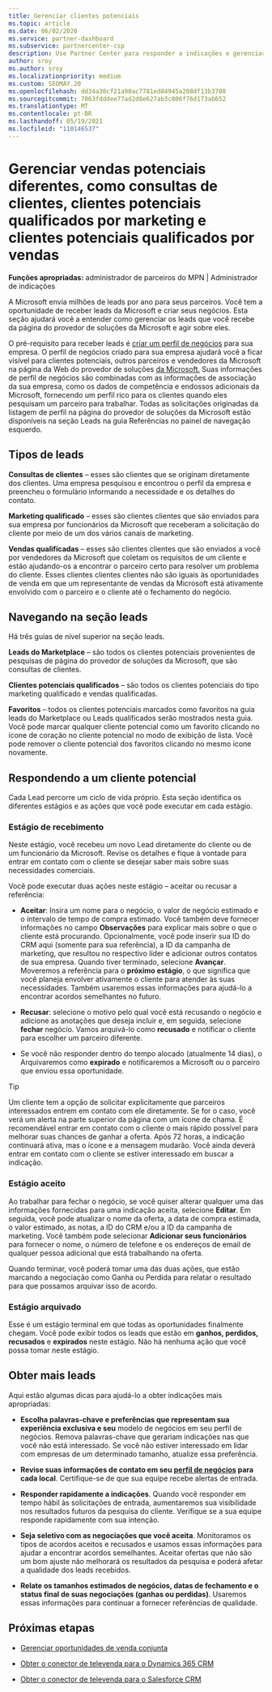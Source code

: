 ```yaml
---
title: Gerenciar clientes potenciais
ms.topic: article
ms.date: 06/02/2020
ms.service: partner-dashboard
ms.subservice: partnercenter-csp
description: Use Partner Center para responder a indicações e gerenciar referências e indicações novas, existentes e arquivadas. Saiba também como obter mais indicações no futuro.
author: sroy
ms.author: sroy
ms.localizationpriority: medium
ms.custom: SEOMAY.20
ms.openlocfilehash: dd34a30cf21a90ac7781ed84945a208df13b3700
ms.sourcegitcommit: 7063fdddee77ad2d8e627ab3c806f76d173ab652
ms.translationtype: MT
ms.contentlocale: pt-BR
ms.lasthandoff: 05/19/2021
ms.locfileid: "110146537"
---
```

# <a name="manage-different-leads-like-customer-inquiries-marketing-qualified-leads-and-sales-qualified-leads"></a>Gerenciar vendas potenciais diferentes, como consultas de clientes, clientes potenciais qualificados por marketing e clientes potenciais qualificados por vendas

**Funções apropriadas:** administrador de parceiros do MPN | Administrador de indicações

A Microsoft envia milhões de leads por ano para seus parceiros. Você tem a oportunidade de receber leads da Microsoft e criar seus negócios. Esta seção ajudará você a entender como gerenciar os leads que você recebe da página do provedor de soluções da Microsoft e agir sobre eles.

O pré-requisito para receber leads é [criar um perfil de negócios](create-a-marketing-profile.md) para sua empresa. O perfil de negócios criado para sua empresa ajudará você a ficar visível para clientes potenciais, outros parceiros e vendedores da Microsoft na página da Web do provedor de soluções [da Microsoft.](https://www.microsoft.com/solution-providers/home) Suas informações de perfil de negócios são combinadas com as informações de associação da sua empresa, como os dados de competência e endossos adicionais da Microsoft, fornecendo um perfil rico para os clientes quando eles pesquisam um parceiro para trabalhar. Todas as solicitações originadas da listagem de perfil na página  do provedor  de soluções da Microsoft estão disponíveis na seção Leads na guia Referências no painel de navegação esquerdo.

## <a name="types-of-leads"></a>Tipos de leads

**Consultas de clientes** – esses são clientes que se originam diretamente dos clientes. Uma empresa pesquisou e encontrou o perfil da empresa e preencheu o formulário informando a necessidade e os detalhes do contato.

**Marketing qualificado** – esses são clientes clientes que são enviados para sua empresa por funcionários da Microsoft que receberam a solicitação do cliente por meio de um dos vários canais de marketing.

**Vendas qualificadas** – esses são clientes clientes que são enviados a você por vendedores da Microsoft que coletam os requisitos de um cliente e estão ajudando-os a encontrar o parceiro certo para resolver um problema do cliente. Esses clientes clientes clientes não são iguais às oportunidades de venda em que um representante de vendas da Microsoft está ativamente envolvido com o parceiro e o cliente até o fechamento do negócio.

## <a name="navigating-the-leads-section"></a>Navegando na seção leads

Há três guias de nível superior na seção leads. 

**Leads do Marketplace** – são todos os clientes potenciais provenientes de pesquisas de página do provedor de soluções da Microsoft, que são consultas de clientes.

**Clientes potenciais qualificados** – são todos os clientes potenciais do tipo marketing qualificado e vendas qualificadas.

**Favoritos** – todos os clientes potenciais marcados como favoritos na guia leads do Marketplace ou Leads qualificados serão mostrados nesta guia. Você pode marcar qualquer cliente potencial como um favorito clicando no ícone de coração no cliente potencial no modo de exibição de lista. Você pode remover o cliente potencial dos favoritos clicando no mesmo ícone novamente.

## <a name="responding-to-a-lead"></a>Respondendo a um cliente potencial

Cada Lead percorre um ciclo de vida próprio. Esta seção identifica os diferentes estágios e as ações que você pode executar em cada estágio.

### <a name="received-stage"></a>Estágio de recebimento

Neste estágio, você recebeu um novo Lead diretamente do cliente ou de um funcionário da Microsoft. Revise os detalhes e fique à vontade para entrar em contato com o cliente se desejar saber mais sobre suas necessidades comerciais.

Você pode executar duas ações neste estágio – aceitar ou recusar a referência:

- **Aceitar**: Insira um nome para o negócio, o valor de negócio estimado e o intervalo de tempo de compra estimado. Você também deve fornecer informações no campo **Observações** para explicar mais sobre o que o cliente está procurando. Opcionalmente, você pode inserir sua ID do CRM aqui (somente para sua referência), a ID da campanha de marketing, que resultou no respectivo líder e adicionar outros contatos de sua empresa. Quando tiver terminado, selecione **Avançar**. Moveremos a referência para o **próximo estágio**, o que significa que você planeja envolver ativamente o cliente para atender às suas necessidades. Também usaremos essas informações para ajudá-lo a encontrar acordos semelhantes no futuro. 

- **Recusar**: selecione o motivo pelo qual você está recusando o negócio e adicione as anotações que deseja incluir e, em seguida, selecione **fechar** negócio. Vamos arquivá-lo como **recusado** e notificar o cliente para escolher um parceiro diferente.

- Se você não responder dentro do tempo alocado (atualmente 14 dias), o Arquivaremos como **expirado** e notificaremos a Microsoft ou o parceiro que enviou essa oportunidade.

> [!TIP]
> Um cliente tem a opção de solicitar explicitamente que parceiros interessados entrem em contato com ele diretamente. Se for o caso, você verá um alerta na parte superior da página com um ícone de chama. É recomendável entrar em contato com o cliente o mais rápido possível para melhorar suas chances de ganhar a oferta. Após 72 horas, a indicação continuará ativa, mas o ícone e a mensagem mudarão. Você ainda deverá entrar em contato com o cliente se estiver interessado em buscar a indicação.

### <a name="accepted-stage"></a>Estágio aceito

Ao trabalhar para fechar o negócio, se você quiser alterar qualquer uma das informações fornecidas para uma indicação aceita, selecione **Editar**. Em seguida, você pode atualizar o nome da oferta, a data de compra estimada, o valor estimado, as notas, a ID do CRM e/ou a ID da campanha de marketing.  Você também pode selecionar **Adicionar seus funcionários** para fornecer o nome, o número de telefone e os endereços de email de qualquer pessoa adicional que está trabalhando na oferta.

Quando terminar, você poderá tomar uma das duas ações, que  estão  marcando a negociação como Ganha ou Perdida para relatar o resultado para que possamos arquivar isso de acordo.

### <a name="archived-stage"></a>Estágio arquivado

Esse é um estágio terminal em que todas as oportunidades finalmente chegam. Você pode exibir todos os leads que estão em **ganhos, perdidos, recusados** e **expirados** neste estágio. Não há nenhuma ação que você possa tomar neste estágio.

## <a name="getting-more-leads"></a>Obter mais leads

Aqui estão algumas dicas para ajudá-lo a obter indicações mais apropriadas:

- **Escolha palavras-chave e preferências que representam sua [](create-a-marketing-profile.md)experiência exclusiva e seu** modelo de negócios em seu perfil de negócios. Remova palavras-chave que gerariam indicações nas que você não está interessado. Se você não estiver interessado em lidar com empresas de um determinado tamanho, atualize essa preferência.

- **Revise suas informações de contato em seu [perfil de negócios](create-a-marketing-profile.md) para cada local**. Certifique-se de que sua equipe recebe alertas de entrada.

- **Responder rapidamente a indicações**. Quando você responder em tempo hábil às solicitações de entrada, aumentaremos sua visibilidade nos resultados futuros da pesquisa do cliente. Verifique se a sua equipe responde rapidamente com sua intenção.

- **Seja seletivo com as negociações que você aceita**. Monitoramos os tipos de acordos aceitos e recusados e usamos essas informações para ajudar a encontrar acordos semelhantes. Aceitar ofertas que não são um bom ajuste não melhorará os resultados da pesquisa e poderá afetar a qualidade dos leads recebidos.

- **Relate os tamanhos estimados de negócios, datas de fechamento e o status final de suas negociações (ganhas ou perdidas)**. Usaremos essas informações para continuar a fornecer referências de qualidade.

## <a name="next-steps"></a>Próximas etapas

- [Gerenciar oportunidades de venda conjunta](manage-co-sell-opportunities.md)

- [Obter o conector de televenda para o Dynamics 365 CRM](connector-dynamics.md)

- [Obter o conector de televenda para o Salesforce CRM](connector-salesforce.md)
